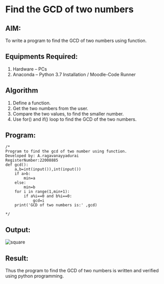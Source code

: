# Find the GCD of two numbers

## AIM:
To write a program to find the GCD of two numbers using function.

## Equipments Required:
1. Hardware – PCs
2. Anaconda – Python 3.7 Installation / Moodle-Code Runner

## Algorithm
1. Define a function.
2. Get the two numbers from the user.
3. Compare the two values, to find the smaller number.
4. Use for() and if() loop to find the GCD of the two numbers.

## Program:
```
/*
Program to find the gcd of two number using function.
Developed by: A.ragavanayyadurai
RegisterNumber:22008885
def gcd():
    a,b=int(input()),int(input())
    if a>b:
        min=a
    else:
        min=b
    for i in range(1,min+1):
        if a%i==0 and b%i==0:
            gcd=i
    print('GCD of two numbers is:' ,gcd)

*/
```

## Output:
![square](https://user-images.githubusercontent.com/118749557/212143492-aa7caaec-fcf9-489a-87a5-0a4d7e0d2eff.png)





## Result:
Thus the program to find the GCD of two numbers is written and verified using python programming.
